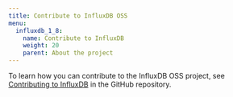 ```yaml
---
title: Contribute to InfluxDB OSS
menu:
  influxdb_1_8:
    name: Contribute to InfluxDB
    weight: 20
    parent: About the project
---
```


To learn how you can contribute to the InfluxDB OSS project, see
[Contributing to InfluxDB](https://github.com/influxdata/influxdb/tree/1.8/CONTRIBUTING.md)
in the GitHub repository.

